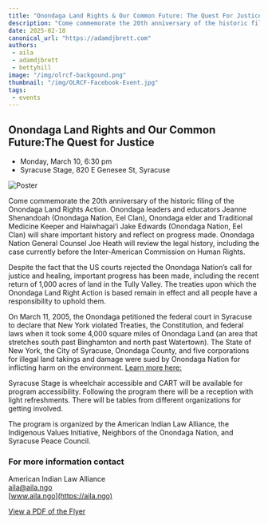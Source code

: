 ```yaml
---
title: "Onondaga Land Rights & Our Common Future: The Quest For Justice"
description: "Come commemorate the 20th anniversary of the historic filing of the Onondaga Land Rights Action"
date: 2025-02-18
canonical_url: "https://adamdjbrett.com"
authors: 
 - aila
 - adamdjbrett
 - bettyhill
image: "/img/olrcf-backgound.png"
thumbnail: "/img/OLRCF-Facebook-Event.jpg"
tags:
 - events
---
```

## Onondaga Land Rights and Our Common Future:The Quest for Justice
- Monday, March 10, 6:30 pm
- Syracuse Stage, 820 E Genesee St, Syracuse

![Poster](/img/2025-OLRCF-1.png)

Come commemorate the 20th anniversary of the historic filing of the Onondaga Land Rights Action. Onondaga leaders and educators Jeanne Shenandoah (Onondaga Nation, Eel Clan), Onondaga elder and Traditional Medicine Keeper and Haiwhagai’i Jake Edwards (Onondaga Nation, Eel Clan) will share important history and reflect on progress made. Onondaga Nation General Counsel Joe Heath will review the legal history, including the case currently before the Inter-American Commission on Human Rights.


Despite the fact that the US courts rejected the Onondaga Nation’s call for justice and healing, important progress has been made, including the recent return of 1,000 acres of land in the Tully Valley. The treaties upon which the Onondaga Land Right Action is based remain in effect and all people have a responsibility to uphold them.


On March 11, 2005, the Onondaga petitioned the federal court in Syracuse to declare that New York violated Treaties, the Constitution, and federal laws when it took some 4,000 square miles of Onondaga Land (an area that stretches south past Binghamton and north past Watertown). The State of New York, the City of Syracuse, Onondaga County, and five corporations for illegal land takings and damage were sued by Onondaga Nation for inflicting harm on the environment. [Learn more here:](https://www.onondaganation.org/land-rights/) 


Syracuse Stage is wheelchair accessible and CART will be available for program accessibility. Following the program there will be a reception with light refreshments. There will be tables from different organizations for getting involved. 


The program is organized by the American Indian Law Alliance, the Indigenous Values Initiative, Neighbors of the Onondaga Nation, and Syracuse Peace Council.


### For more information contact

American Indian Law Alliance  
aila@aila.ngo  
[www.aila.ngo](https://aila.ngo)  

[View a PDF of the Flyer](/pdfs/2025-OLRCF.pdf)
